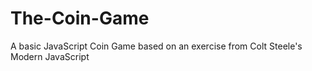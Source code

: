 # The-Coin-Game
A basic JavaScript Coin Game based on an exercise from Colt Steele's Modern JavaScript
